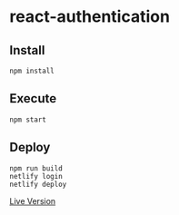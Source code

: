 # react-authentication


## Install
```
npm install
```
## Execute
```
npm start
```
## Deploy
```
npm run build
netlify login
netlify deploy
```

[Live Version](https://63f830f6ed3dd43752f1178c--kr-basic-login.netlify.app/)